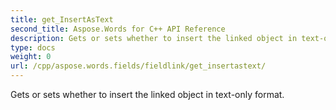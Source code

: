 ```yaml
---
title: get_InsertAsText
second_title: Aspose.Words for C++ API Reference
description: Gets or sets whether to insert the linked object in text-only format. 
type: docs
weight: 0
url: /cpp/aspose.words.fields/fieldlink/get_insertastext/
---
```


Gets or sets whether to insert the linked object in text-only format. 

